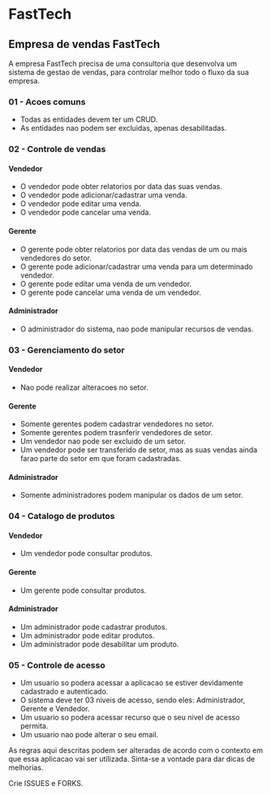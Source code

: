 # FastTech

## Empresa de vendas FastTech

A empresa FastTech precisa de uma consultoria que desenvolva um sistema de gestao de vendas, para controlar melhor todo o fluxo da sua empresa.

### 01 - Acoes comuns

- Todas as entidades devem ter um CRUD.
- As entidades nao podem ser excluidas, apenas desabilitadas.

### 02 - Controle de vendas

#### Vendedor

- O vendedor pode obter relatorios por data das suas vendas.
- O vendedor pode adicionar/cadastrar uma venda.
- O vendedor pode editar uma venda.
- O vendedor pode cancelar uma venda.

#### Gerente

- O gerente pode obter relatorios por data das vendas de um ou mais vendedores do setor.
- O gerente pode adicionar/cadastrar uma venda para um determinado vendedor.
- O gerente pode editar uma venda de um vendedor.
- O gerente pode cancelar uma venda de um vendedor.

#### Administrador

- O administrador do sistema, nao pode manipular recursos de vendas.

### 03 - Gerenciamento do setor

#### Vendedor

- Nao pode realizar alteracoes no setor.

#### Gerente

- Somente gerentes podem cadastrar vendedores no setor.
- Somente gerentes podem trasnferir vendedores de setor.
- Um vendedor nao pode ser excluido de um setor.
- Um vendedor pode ser transferido de setor, mas as suas vendas ainda farao parte do setor em que foram cadastradas.

#### Administrador

- Somente administradores podem manipular os dados de um setor.

### 04 - Catalogo de produtos

#### Vendedor

- Um vendedor pode consultar produtos.

#### Gerente

- Um gerente pode consultar produtos.

#### Administrador

- Um administrador pode cadastrar produtos.
- Um administrador pode editar produtos.
- Um administrador pode desabilitar um produto.

### 05 - Controle de acesso

- Um usuario so podera acessar a aplicacao se estiver devidamente cadastrado e autenticado.
- O sistema deve ter 03 niveis de acesso, sendo eles: Administrador, Gerente e Vendedor.
- Um usuario so podera acessar recurso que o seu nivel de acesso permita.
- Um usuario nao pode alterar o seu email.

As regras aqui descritas podem ser alteradas de acordo com o contexto em que essa aplicacao vai ser utilizada. Sinta-se a vontade para dar dicas de melhorias. 

Crie ISSUES e FORKS.
